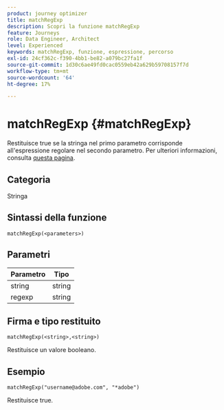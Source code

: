 ```yaml
---
product: journey optimizer
title: matchRegExp
description: Scopri la funzione matchRegExp
feature: Journeys
role: Data Engineer, Architect
level: Experienced
keywords: matchRegExp, funzione, espressione, percorso
exl-id: 24cf362c-f390-4bb1-be82-a079bc27fa1f
source-git-commit: 1d30c6ae49fd0cac0559eb42a629b59708157f7d
workflow-type: tm+mt
source-wordcount: '64'
ht-degree: 17%

---
```


# matchRegExp {#matchRegExp}

Restituisce true se la stringa nel primo parametro corrisponde all&#39;espressione regolare nel secondo parametro. Per ulteriori informazioni, consulta [questa pagina](https://docs.oracle.com/javase/7/docs/api/java/util/regex/Pattern.html).

## Categoria

Stringa

## Sintassi della funzione

`matchRegExp(<parameters>)`

## Parametri

| Parametro | Tipo |
|--- |--- |
| string | string |
| regexp | string |

## Firma e tipo restituito

`matchRegExp(<string>,<string>)`

Restituisce un valore booleano.

## Esempio

`matchRegExp("username@adobe.com", "*adobe")`

Restituisce true.
